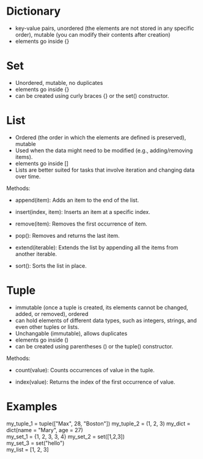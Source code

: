 
# Dictionary
- key-value pairs, unordered (the elements are not stored in any specific order), mutable (you can modify their contents after creation)
- elements go inside {}

# Set
- Unordered, mutable, no duplicates
- elements go inside {}
- can be created using curly braces {} or the set() constructor.

  
# List
- Ordered (the order in which the elements are defined is preserved), mutable
- Used when the data might need to be modified (e.g., adding/removing items).
- elements go inside []
- Lists are better suited for tasks that involve iteration and changing data over time.

Methods:

- append(item): Adds an item to the end of the list.

- insert(index, item): Inserts an item at a specific index.

- remove(item): Removes the first occurrence of item.

- pop(): Removes and returns the last item.

- extend(iterable): Extends the list by appending all the items from another iterable.

- sort(): Sorts the list in place.

# Tuple
- immutable (once a tuple is created, its elements cannot be changed, added, or removed), ordered
- can hold elements of different data types, such as integers, strings, and even other tuples or lists.
- Unchangable (immutable), allows duplicates
- elements go inside ()
- can be created using parentheses () or the tuple() constructor.

Methods:
- count(value): Counts occurrences of value in the tuple.
  
- index(value): Returns the index of the first occurrence of value.

# Examples

my_tuple_1 = tuple(["Max", 28, "Boston"]) 
my_tuple_2 = (1, 2, 3)
my_dict = dict(name = "Mary", age = 27)  
my_set_1 = {1, 2, 3, 3, 4}
my_set_2 = set([1,2,3])  
my_set_3 = set("hello")  
my_list = [1, 2, 3]
